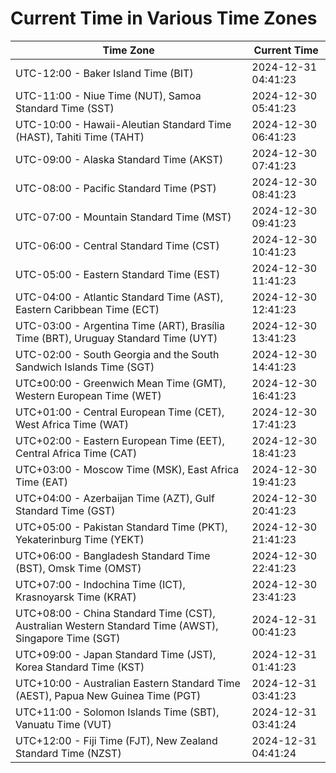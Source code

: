 # Current Time in Various Time Zones

| Time Zone | Current Time |
|-----------|--------------|
| UTC-12:00 - Baker Island Time (BIT) | 2024-12-31 04:41:23 |
| UTC-11:00 - Niue Time (NUT), Samoa Standard Time (SST) | 2024-12-30 05:41:23 |
| UTC-10:00 - Hawaii-Aleutian Standard Time (HAST), Tahiti Time (TAHT) | 2024-12-30 06:41:23 |
| UTC-09:00 - Alaska Standard Time (AKST) | 2024-12-30 07:41:23 |
| UTC-08:00 - Pacific Standard Time (PST) | 2024-12-30 08:41:23 |
| UTC-07:00 - Mountain Standard Time (MST) | 2024-12-30 09:41:23 |
| UTC-06:00 - Central Standard Time (CST) | 2024-12-30 10:41:23 |
| UTC-05:00 - Eastern Standard Time (EST) | 2024-12-30 11:41:23 |
| UTC-04:00 - Atlantic Standard Time (AST), Eastern Caribbean Time (ECT) | 2024-12-30 12:41:23 |
| UTC-03:00 - Argentina Time (ART), Brasília Time (BRT), Uruguay Standard Time (UYT) | 2024-12-30 13:41:23 |
| UTC-02:00 - South Georgia and the South Sandwich Islands Time (SGT) | 2024-12-30 14:41:23 |
| UTC±00:00 - Greenwich Mean Time (GMT), Western European Time (WET) | 2024-12-30 16:41:23 |
| UTC+01:00 - Central European Time (CET), West Africa Time (WAT) | 2024-12-30 17:41:23 |
| UTC+02:00 - Eastern European Time (EET), Central Africa Time (CAT) | 2024-12-30 18:41:23 |
| UTC+03:00 - Moscow Time (MSK), East Africa Time (EAT) | 2024-12-30 19:41:23 |
| UTC+04:00 - Azerbaijan Time (AZT), Gulf Standard Time (GST) | 2024-12-30 20:41:23 |
| UTC+05:00 - Pakistan Standard Time (PKT), Yekaterinburg Time (YEKT) | 2024-12-30 21:41:23 |
| UTC+06:00 - Bangladesh Standard Time (BST), Omsk Time (OMST) | 2024-12-30 22:41:23 |
| UTC+07:00 - Indochina Time (ICT), Krasnoyarsk Time (KRAT) | 2024-12-30 23:41:23 |
| UTC+08:00 - China Standard Time (CST), Australian Western Standard Time (AWST), Singapore Time (SGT) | 2024-12-31 00:41:23 |
| UTC+09:00 - Japan Standard Time (JST), Korea Standard Time (KST) | 2024-12-31 01:41:23 |
| UTC+10:00 - Australian Eastern Standard Time (AEST), Papua New Guinea Time (PGT) | 2024-12-31 03:41:23 |
| UTC+11:00 - Solomon Islands Time (SBT), Vanuatu Time (VUT) | 2024-12-31 03:41:24 |
| UTC+12:00 - Fiji Time (FJT), New Zealand Standard Time (NZST) | 2024-12-31 04:41:24 |
